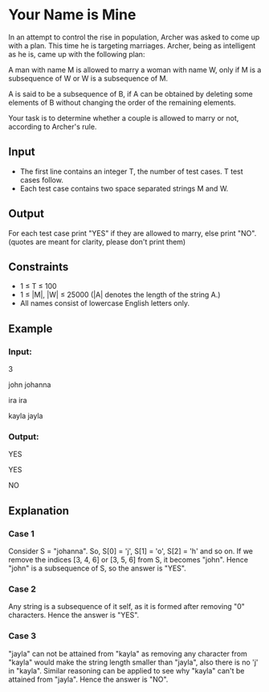 # Your Name is Mine

In an attempt to control the rise in population, Archer was asked to come up with a plan. 
This time he is targeting marriages. Archer, being as intelligent as he is, came up with the following plan:

A man with name M is allowed to marry a woman with name W, only if M is a subsequence of W or W is a subsequence of M.

A is said to be a subsequence of B, if A can be obtained by deleting some elements of B without changing the order of the remaining elements.

Your task is to determine whether a couple is allowed to marry or not, according to Archer's rule.

## Input

- The first line contains an integer T, the number of test cases. 
T test cases follow. 
- Each test case contains two space separated strings M and W.

## Output

For each test case print "YES" if they are allowed to marry, else print "NO". 
(quotes are meant for clarity, please don't print them)

## Constraints

- 1 ≤ T ≤ 100
- 1 ≤ |M|, |W| ≤ 25000 (|A| denotes the length of the string A.)
- All names consist of lowercase English letters only.

## Example

### Input:

3

john johanna

ira ira

kayla jayla

### Output:

YES

YES

NO

## Explanation

### Case 1

Consider S = "johanna". So, S[0] = 'j', S[1] = 'o', S[2] = 'h' and so on. 
If we remove the indices [3, 4, 6] or [3, 5, 6] from S, it becomes "john". 
Hence "john" is a subsequence of S, so the answer is "YES".

### Case 2

Any string is a subsequence of it self, as it is formed after removing "0" characters. 
Hence the answer is "YES".

### Case 3

"jayla" can not be attained from "kayla" as removing any character from "kayla" would make 
the string length smaller than "jayla", also there is no 'j' in "kayla". 
Similar reasoning can be applied to see why "kayla" can't be attained from "jayla". 
Hence the answer is "NO".

